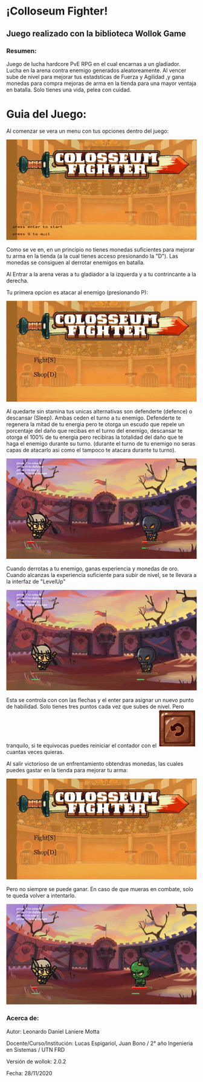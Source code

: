 # ¡Colloseum Fighter! 

## Juego realizado con la biblioteca Wollok Game

### Resumen:
Juego de lucha hardcore PvE RPG en el cual encarnas a un gladiador.
Lucha en la arena contra enemigo generados aleatoreamente.
Al vencer sube de nivel para mejorar tus estadsticas de Fuerza y Agilidad ,y gana monedas para compra mejoras de arma en la tienda para una mayor ventaja en batalla.
Solo tienes una vida, pelea con cuidad.

# Guia del Juego:

Al comenzar se vera un menu con tus opciones dentro del juego:

![](https://github.com/pdep-utn-frd/2020tpgame-colosseumfighter/blob/master/assets%20Miselaneos/Colosseum1.gif)

Como se ve en, en un principio no tienes monedas suficientes para mejorar tu arma en la tienda (a la cual tienes acceso presionando la "D"). Las monedas se consiguen al derrotar enemigos en batalla.

Al Entrar a la arena veras a tu gladiador a la izquerda y a tu contrincante a la derecha.

Tu primera opcion es atacar al enemigo (presionando P):

![](https://github.com/pdep-utn-frd/2020tpgame-colosseumfighter/blob/master/assets%20Miselaneos/Colosseum2.gif)

Al quedarte sin stamina tus unicas alternativas son defenderte (defence) o descansar (Sleep). Ambas ceden el turno a tu enemigo. Defenderte te regenera la mitad de tu energia pero te otorga un escudo que repele un porcentaje del daño que recibas en el turno del enemigo, descansar te otorga el 100% de tu energia pero recibiras la totalidad del daño que te haga el enemigo durante su turno. (durante el turno de tu enemigo no seras capas de atacarlo asi como el tampoco te atacara durante tu turno).

![](https://github.com/pdep-utn-frd/2020tpgame-colosseumfighter/blob/master/assets%20Miselaneos/Colosseum7.gif)

Cuando derrotas a tu enemigo, ganas experiencia y monedas de oro. Cuando alcanzas la experiencia suficiente para subir de nivel, se te llevara a la interfaz de "LevelUp"

![](https://github.com/pdep-utn-frd/2020tpgame-colosseumfighter/blob/master/assets%20Miselaneos/Colosseum4.gif)

Esta se controla con con las flechas y el enter para asignar un nuevo punto de habilidad. Solo tienes tres puntos cada vez que subes de nivel.
Pero tranquilo, si te equivocas puedes reiniciar el contador con el ![](https://github.com/pdep-utn-frd/2020tpgame-colosseumfighter/blob/master/assets%20Miselaneos/Reload.png) cuantas veces quieras.

Al salir victorioso de un enfrentamiento obtendras monedas, las cuales puedes gastar en la tienda para mejorar tu arma:

![](https://github.com/pdep-utn-frd/2020tpgame-colosseumfighter/blob/master/assets%20Miselaneos/Colosseum3.gif)

Pero no siempre se puede ganar. En caso de que mueras en combate, solo te queda volver a intentarlo.

![](https://github.com/pdep-utn-frd/2020tpgame-colosseumfighter/blob/master/assets%20Miselaneos/Colossem5.gif)




### Acerca de:

Autor: Leonardo Daniel Laniere Motta

Docente/Curso/Institución: Lucas Espigariol, Juan Bono / 2° año Ingenieria en Sistemas / UTN FRD

Versión de wollok: 2.0.2

Fecha: 28/11/2020

